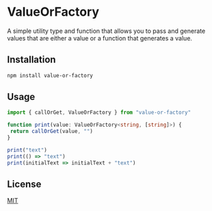 # ValueOrFactory

A simple utility type and function that allows you to pass and generate values that are either a value or a function that generates a value.

## Installation

```bash
npm install value-or-factory
```

## Usage

```typescript
import { callOrGet, ValueOrFactory } from "value-or-factory"

function print(value: ValueOrFactory<string, [string]>) {
 return callOrGet(value, "")
}

print("text")
print(() => "text")
print(initialText => initialText + "text")

```

## License

[MIT](https://choosealicense.com/licenses/mit/)
